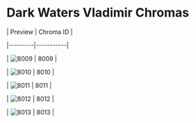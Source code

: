 # Dark Waters Vladimir Chromas


| Preview | Chroma ID |

|---------|-----------|

| ![8009](https://raw.communitydragon.org/latest/plugins/rcp-be-lol-game-data/global/default/v1/champion-chroma-images/8/8009.png) | 8009 |

| ![8010](https://raw.communitydragon.org/latest/plugins/rcp-be-lol-game-data/global/default/v1/champion-chroma-images/8/8010.png) | 8010 |

| ![8011](https://raw.communitydragon.org/latest/plugins/rcp-be-lol-game-data/global/default/v1/champion-chroma-images/8/8011.png) | 8011 |

| ![8012](https://raw.communitydragon.org/latest/plugins/rcp-be-lol-game-data/global/default/v1/champion-chroma-images/8/8012.png) | 8012 |

| ![8013](https://raw.communitydragon.org/latest/plugins/rcp-be-lol-game-data/global/default/v1/champion-chroma-images/8/8013.png) | 8013 |
